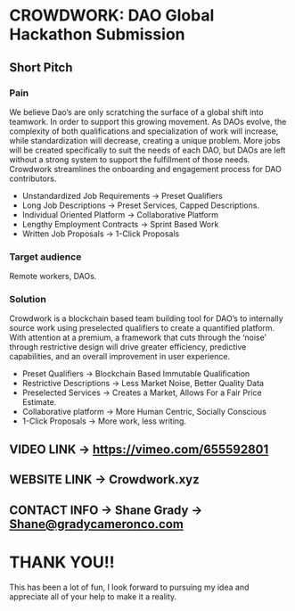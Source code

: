 # CROWDWORK: DAO Global Hackathon Submission

## Short Pitch

### Pain

We believe Dao’s are only scratching the surface of a global shift into teamwork. In order to support this growing movement. As DAOs evolve, the complexity of both qualifications and specialization of work will increase, while standardization will decrease, creating a unique problem. More jobs will be created specifically to suit the needs of each DAO, but DAOs are left without a strong system to support the fulfillment of those needs. Crowdwork streamlines the onboarding and engagement process for DAO contributors.

- Unstandardized Job Requirements → Preset Qualifiers
- Long Job Descriptions → Preset Services, Capped Descriptions.
- Individual Oriented Platform → Collaborative Platform
- Lengthy Employment Contracts → Sprint Based Work
- Written Job Proposals → 1-Click Proposals

### Target audience

Remote workers, DAOs.

### Solution

Crowdwork is a blockchain based team building tool for DAO’s to internally source work using preselected qualifiers to create a quantified platform. With attention at a premium, a framework that cuts through the ‘noise’ through restrictive design will drive greater efficiency, predictive capabilities, and an overall improvement in user experience.

- Preset Qualifiers → Blockchain Based Immutable Qualification
- Restrictive Descriptions → Less Market Noise, Better Quality Data
- Preselected Services → Creates a Market, Allows For a Fair Price Estimate.
- Collaborative platform → More Human Centric, Socially Conscious
- 1-Click Proposals → More work, less writing.


## VIDEO LINK → https://vimeo.com/655592801
## WEBSITE LINK → Crowdwork.xyz
## CONTACT INFO → Shane Grady → Shane@gradycameronco.com

# THANK YOU!!
This has been a lot of fun, I look forward to pursuing my idea and appreciate all of your help to make it a reality.
